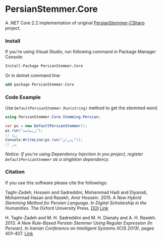 # PersianStemmer.Core
A .NET Core 2.2 implementation of original [PersianStemmer-CSharp](https://github.com/htaghizadeh/PersianStemmer-CSharp) project.

### Install

If you're using Visual Studio, run following command in Package Manager Console:
```ps
Install-Package PersianStemmer.Core
```

Or in dotnet command line:
```ps
add package PersianStemmer.Core
```


### Code Example
Use `DefaultPersianStemmer.Run(string)` method to get the stemmed word.

```csharp
using PersianStemmer.Core.Stemming.Persian;

var ps = new DefaultPersianStemmer();
ps.run("زیباست");
// زیبا
Console.WriteLine(ps.run("پدران"));
// پدر
```

*Notice: If you're using Dependency Injection in you project, register `DefaultPersianStemmer` as a singleton dependency.*

### Citation
If you use this software please cite the followings:

Taghi-Zadeh, Hossein and Sadreddini, Mohammad Hadi and Diyanati, Mohammad Hasan and Rasekh, Amir Hossein. 2015. *A New Hybrid Stemming Method for Persian Language*. In *Digital Scholarship in the Humanities*. The Oxford University Press.
[DOI](http://dx.doi.org/10.1093/llc/fqv053)
[Link](http://dsh.oxfordjournals.org/content/early/2015/11/06/llc.fqv053.abstract)

H. Taghi-Zadeh and M. H. Sadreddini and M. H. Dianaty and A. H. Rasekh. 2013. *A New Rule-Based Persian Stemmer Using Regular Expression (In Persian)*. In *Iranian Conference on Intelligent Systems (ICIS 2013)*, pages 401–407.
[Link](http://www.civilica.com/Paper-ICS11-ICS11_109.html)
